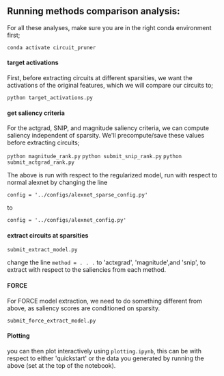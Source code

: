 ## Running methods comparison analysis:

For all these analyses, make sure you are in the right conda environment first;

`conda activate circuit_pruner`


#### target activations

First, before extracting circuits at different sparsities, we want the activations of the original features, which we will compare our circuits to;

`python target_activations.py`

#### get saliency criteria

For the actgrad, SNIP, and magnitude saliency criteria, we can compute saliency independent of sparsity. We'll precompute/save these values before extracting circuits;

`python magnitude_rank.py`
`python submit_snip_rank.py`
`python submit_actgrad_rank.py`

The above is run with respect to the regularized model, run with respect to normal alexnet by changing the line

`config = '../configs/alexnet_sparse_config.py'`

to 

`config = '../configs/alexnet_config.py'`


#### extract circuits at sparsities

`submit_extract_model.py`

change the line `method = . . .` to 'actxgrad', 'magnitude',and 'snip', to extract with respect to the saliencies from each method.


#### FORCE

For FORCE model extraction, we need to do something different from above, as saliency scores are conditioned on sparsity.

`submit_force_extract_model.py`


#### Plotting


you can then plot interactively using `plotting.ipynb`, this can be with respect to either 'quickstart' or the data you generated by running the above (set at the top of the notebook).


